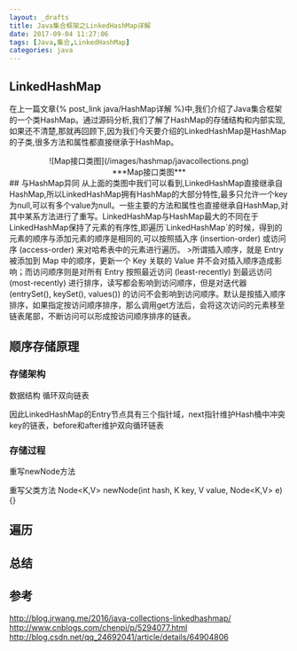 ```yaml
---
layout: _drafts
title: Java集合框架之LinkedHashMap详解
date: 2017-09-04 11:27:06
tags: [Java,集合,LinkedHashMap]
categories: java
---
```


## LinkedHashMap
在上一篇文章{% post_link  java/HashMap详解 %}中,我们介绍了Java集合框架的一个类HashMap。通过源码分析,我们了解了HashMap的存储结构和内部实现,如果还不清楚,那就再回顾下,因为我们今天要介绍的LinkedHashMap是HashMap的子类,很多方法和属性都直接继承于HashMap。
<center>![Map接口类图](/images/hashmap/javacollections.png)</center><center>***Map接口类图***</center>
## 与HashMap异同
从上面的类图中我们可以看到,LinkedHashMap直接继承自HashMap,所以LinkedHashMap拥有HashMap的大部分特性,最多只允许一个key为null,可以有多个value为null。一些主要的方法和属性也直接继承自HashMap,对其中某系方法进行了重写。LinkedHashMap与HashMap最大的不同在于LinkedHashMap保持了元素的有序性,即遍历`LinkedHashMap`的时候，得到的元素的顺序与添加元素的顺序是相同的,可以按照插入序 (insertion-order) 或访问序 (access-order) 来对哈希表中的元素进行遍历。
>所谓插入顺序，就是 Entry 被添加到 Map 中的顺序，更新一个 Key 关联的 Value 并不会对插入顺序造成影响；而访问顺序则是对所有 Entry 按照最近访问 (least-recently) 到最远访问 (most-recently) 进行排序，读写都会影响到访问顺序，但是对迭代器 (entrySet(), keySet(), values()) 的访问不会影响到访问顺序。默认是按插入顺序排序，如果指定按访问顺序排序，那么调用get方法后，会将这次访问的元素移至链表尾部，不断访问可以形成按访问顺序排序的链表。

## 顺序存储原理

### 存储架构
数据结构 循环双向链表

因此LinkedHashMap的Entry节点具有三个指针域，next指针维护Hash桶中冲突key的链表，before和after维护双向循环链表 



### 存储过程
 重写newNode方法


重写父类方法
 Node<K,V> newNode(int hash, K key, V value, Node<K,V> e) {}


## 遍历

## 总结



## 参考

http://blog.jrwang.me/2016/java-collections-linkedhashmap/
http://www.cnblogs.com/chenpi/p/5294077.html
http://blog.csdn.net/qq_24692041/article/details/64904806